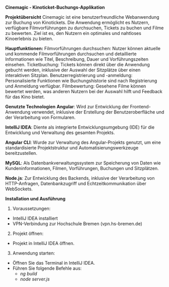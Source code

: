 **Cinemagic - Kinoticket-Buchungs-Applikation**

**Projektübersicht**
Cinemagic ist eine benutzerfreundliche Webanwendung zur Buchung von Kinotickets. Die Anwendung ermöglicht es Nutzern, verfügbare Filmvorführungen zu durchsuchen, Tickets zu buchen und Filme zu bewerten. Ziel ist es, den Nutzern ein optimales und nahtloses Kinoerlebnis zu bieten.

**Hauptfunktionen:**
Filmvorführungen durchsuchen: Nutzer können aktuelle und kommende Filmvorführungen durchsuchen und detaillierte Informationen wie Titel, Beschreibung, Dauer und Vorführungszeiten einsehen.
Ticketbuchung: Tickets können direkt über die Anwendung gebucht werden, inklusive der Auswahl der Sitzplätze über einen interaktiven Sitzplan.
Benutzerregistrierung und -anmeldung: Personalisierte Funktionen wie Buchungshistorie sind nach Registrierung und Anmeldung verfügbar.
Filmbewertung: Gesehene Filme können bewertet werden, was anderen Nutzern bei der Auswahl hilft und Feedback für das Kino bietet.

**Genutzte Technologien**
**Angular**: Wird zur Entwicklung der Frontend-Anwendung verwendet, inklusive der Erstellung der Benutzeroberfläche und der Verarbeitung von Formularen.

**IntelliJ IDEA**: Diente als integrierte Entwicklungsumgebung (IDE) für die Entwicklung und Verwaltung des gesamten Projekts.

**Angular CLI**: Wurde zur Verwaltung des Angular-Projekts genutzt, um eine standardisierte Projektstruktur und Automatisierungswerkzeuge bereitzustellen.

**MySQL**: Als Datenbankverwaltungssystem zur Speicherung von Daten wie Kundeninformationen, Filmen, Vorführungen, Buchungen und Sitzplätzen.

**Node.js**: Zur Entwicklung des Backends, inklusive der Verarbeitung von HTTP-Anfragen, Datenbankzugriff und Echtzeitkommunikation über WebSockets.

**Installation und Ausführung**

1. Voraussetzungen:
* IntelliJ IDEA installiert
* VPN-Verbindung zur Hochschule Bremen (vpn.hs-bremen.de)

2. Projekt öffnen:
* Projekt in IntelliJ IDEA öffnen.
  
3. Anwendung starten:
* Öffnen Sie das Terminal in IntelliJ IDEA.
* Führen Sie folgende Befehle aus:
  * *ng build*
  * *node server.js*
